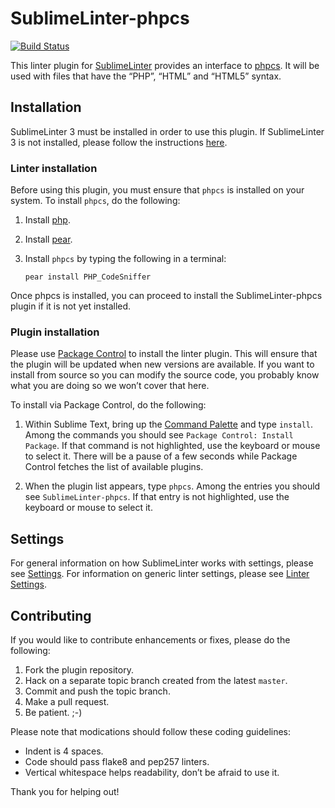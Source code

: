 SublimeLinter-phpcs
=========================

[![Build Status](https://travis-ci.org/SublimeLinter/SublimeLinter-phpcs.svg?branch=master)](https://travis-ci.org/SublimeLinter/SublimeLinter-phpcs)

This linter plugin for [SublimeLinter](http://sublimelinter.readthedocs.org/) provides an interface to [phpcs](http://pear.php.net/package/PHP_CodeSniffer/). It will be used with files that have the “PHP”, “HTML” and “HTML5” syntax.

## Installation
SublimeLinter 3 must be installed in order to use this plugin. If SublimeLinter 3 is not installed, please follow the instructions [here](http://sublimelinter.readthedocs.org/en/latest/installation.html).

### Linter installation
Before using this plugin, you must ensure that `phpcs` is installed on your system. To install `phpcs`, do the following:

1. Install [php](http://php.net).

2. Install [pear](http://pear.php.net).

3. Install `phpcs` by typing the following in a terminal:
   ```
   pear install PHP_CodeSniffer
   ```

Once phpcs is installed, you can proceed to install the SublimeLinter-phpcs plugin if it is not yet installed.

### Plugin installation
Please use [Package Control](https://sublime.wbond.net/installation) to install the linter plugin. This will ensure that the plugin will be updated when new versions are available. If you want to install from source so you can modify the source code, you probably know what you are doing so we won’t cover that here.

To install via Package Control, do the following:

1. Within Sublime Text, bring up the [Command Palette](http://docs.sublimetext.info/en/sublime-text-3/extensibility/command_palette.html) and type `install`. Among the commands you should see `Package Control: Install Package`. If that command is not highlighted, use the keyboard or mouse to select it. There will be a pause of a few seconds while Package Control fetches the list of available plugins.

1. When the plugin list appears, type `phpcs`. Among the entries you should see `SublimeLinter-phpcs`. If that entry is not highlighted, use the keyboard or mouse to select it.

## Settings
For general information on how SublimeLinter works with settings, please see [Settings](http://sublimelinter.readthedocs.org/en/latest/settings.html). For information on generic linter settings, please see [Linter Settings](http://sublimelinter.readthedocs.org/en/latest/linter_settings.html).

## Contributing
If you would like to contribute enhancements or fixes, please do the following:

1. Fork the plugin repository.
1. Hack on a separate topic branch created from the latest `master`.
1. Commit and push the topic branch.
1. Make a pull request.
1. Be patient.  ;-)

Please note that modications should follow these coding guidelines:

- Indent is 4 spaces.
- Code should pass flake8 and pep257 linters.
- Vertical whitespace helps readability, don’t be afraid to use it.

Thank you for helping out!

